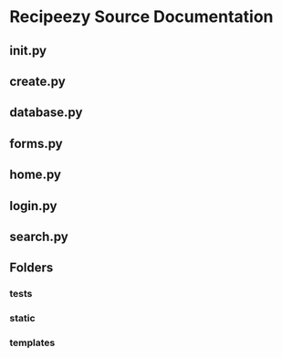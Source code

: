 # Recipeezy Source Documentation

## __init__.py

## create.py

## database.py

## forms.py

## home.py

## login.py

## search.py

## Folders

### tests

### static

### templates
